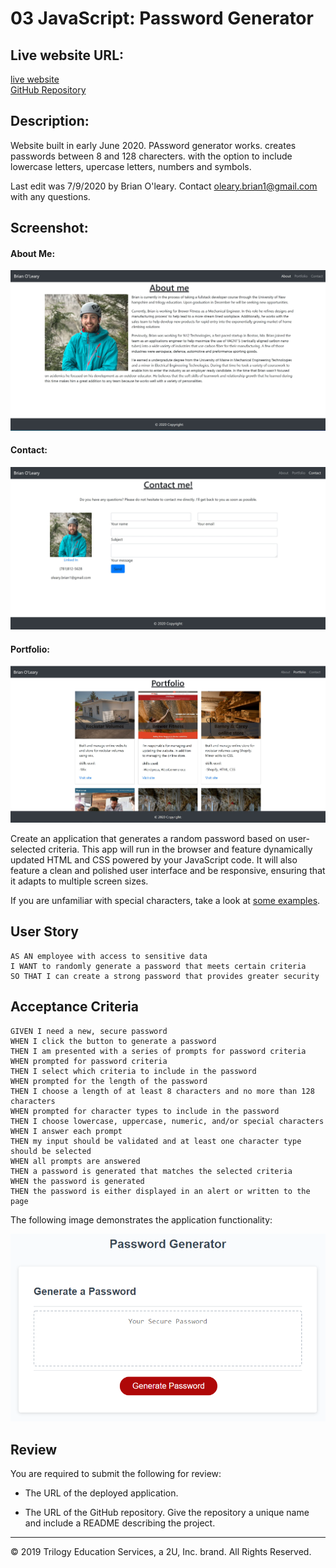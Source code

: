 # 03 JavaScript: Password Generator

## Live website URL:
[live website](https://boleary1.github.io/Homework-3-Javascript/)
</br>
[GitHub Repository](https://github.com/boleary1/Homework-3-Javascript)



## **Description:**
Website built in early June 2020.  PAssword generator works.  creates passwords between 8 and 128 charecters.  with the option to include lowercase letters, upercase letters, numbers and symbols.

Last edit was 7/9/2020 by Brian O'leary.  Contact oleary.brian1@gmail.com with any questions.

## **Screenshot:**

#### About Me:
![Large about me screen shot](https://github.com/boleary1/Homework-2-CSS-Bootstrap/blob/master/Assets/images/about%20me%201.JPG?raw=true)
#### Contact:
![Large contact me screen shot](https://github.com/boleary1/Homework-2-CSS-Bootstrap/blob/master/Assets/images/contact%201.JPG?raw=true)
#### Portfolio:
![Large Portfolio screen shot](https://github.com/boleary1/Homework-2-CSS-Bootstrap/blob/master/Assets/images/potfolio%20screen%20shot.JPG?raw=true)

Create an application that generates a random password based on user-selected criteria. This app will run in the browser and feature dynamically updated HTML and CSS powered by your JavaScript code. It will also feature a clean and polished user interface and be responsive, ensuring that it adapts to multiple screen sizes.

If you are unfamiliar with special characters, take a look at [some examples](https://www.owasp.org/index.php/Password_special_characters).

## User Story

```
AS AN employee with access to sensitive data
I WANT to randomly generate a password that meets certain criteria
SO THAT I can create a strong password that provides greater security
```

## Acceptance Criteria

```
GIVEN I need a new, secure password
WHEN I click the button to generate a password
THEN I am presented with a series of prompts for password criteria
WHEN prompted for password criteria
THEN I select which criteria to include in the password
WHEN prompted for the length of the password
THEN I choose a length of at least 8 characters and no more than 128 characters
WHEN prompted for character types to include in the password
THEN I choose lowercase, uppercase, numeric, and/or special characters
WHEN I answer each prompt
THEN my input should be validated and at least one character type should be selected
WHEN all prompts are answered
THEN a password is generated that matches the selected criteria
WHEN the password is generated
THEN the password is either displayed in an alert or written to the page
```

The following image demonstrates the application functionality:

![password generator demo](./Assets/03-javascript-homework-demo.png)

## Review

You are required to submit the following for review:

* The URL of the deployed application.

* The URL of the GitHub repository. Give the repository a unique name and include a README describing the project.

- - -
© 2019 Trilogy Education Services, a 2U, Inc. brand. All Rights Reserved.
